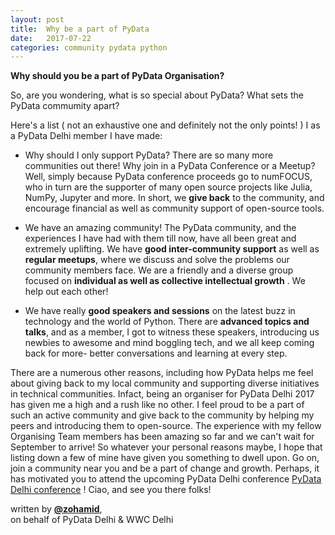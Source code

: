 ```yaml
---
layout: post
title:  Why be a part of PyData
date:   2017-07-22 
categories: community pydata python
---
```




**Why should you be a part of PyData Organisation?**

So, are you wondering, what is so special about PyData? What sets the PyData commumity apart?

Here's a list ( not an exhaustive one and definitely not the only points! ) I as a PyData Delhi member I have made:

* Why should I only support PyData? There are so many more communities out there! Why join in a PyData Conference or a Meetup? Well, simply because PyData conference proceeds go to numFOCUS, who in turn are the supporter of many open source projects like Julia, NumPy, Jupyter and more. 
In short, we __give back__ to the community, and encourage financial as well as community support of open-source tools.

* We have an amazing community! The PyData community, and the experiences I have had with them till now, have all been great and extremely uplifting. We have __good inter-community support__ as well as __regular meetups__, where we discuss and solve the problems our community members face. We are a friendly and a diverse group focused on __individual as well as collective intellectual growth__ . We help out each other!

* We have really __good speakers and sessions__ on the latest buzz in technology and the world of Python. There are __advanced topics and talks__, and as a member, I got to witness these speakers, introducing us newbies to awesome and mind boggling tech, and we all keep coming back for more- better conversations and learning at every step.

There are a numerous other reasons, including how PyData helps me feel about giving back to my local community and supporting diverse initiatives in technical communities.
Infact, being an organiser for PyData Delhi 2017 has given me a high and a rush like no other. I feel proud to be a part of such an active community and give back to the community by helping my peers and introducing them to open-source. The experience with my fellow Organising Team members has been amazing so far and we can't wait for September to arrive!
So whatever your personal reasons maybe, I hope that listing down a few of mine have given you something to dwell upon. Go on, join a community near you and be a part of change and growth.
Perhaps, it has motivated you to attend the upcoming PyData Delhi conference [PyData Delhi conference](https://pydata.org/delhi2017/) ! Ciao, and see you there folks!

written by [**@zohamid**](https://github.com/zohamid),     
on behalf of PyData Delhi & WWC Delhi
